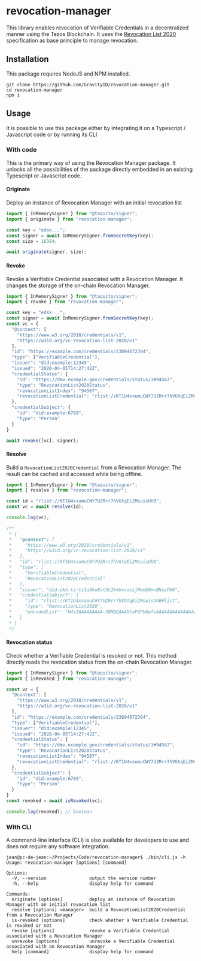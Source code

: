 # revocation-manager

This library enables revocation of Verifiable Credentials in a decentralized manner using the Tezos Blockchain. It uses the [Revocation List 2020](https://w3c-ccg.github.io/vc-status-rl-2020/) specification as base principle to manage revocation.

## Installation

This package requires NodeJS and NPM installed.

```
git clone https://github.com/GravityID/revocation-manager.git
cd revocation-manager
npm i
```

## Usage

It is possible to use this package either by integrating it on a Typescript / Javascript code or by running its CLI

### With code

This is the primary way of using the Revocation Manager package. It unlocks all the possibilities of the package directly embedded in an existing Typescript or Javascript code.

#### Originate

Deploy an instance of Revocation Manager with an initial revocation list

```typescript
import { InMemorySigner } from "@taquito/signer";
import { originate } from "revocation-manager";

const key = "edsk...";
const signer = await InMemorySigner.fromSecretKey(key);
const size = 16384;

await originate(signer, size);
```

#### Revoke

Revoke a Verifiable Credential associated with a Revocation Manager. It changes the storage of the on-chain Revocation Manager.

```typescript
import { InMemorySigner } from "@taquito/signer";
import { revoke } from "revocation-manager";

const key = "edsk...";
const signer = await InMemorySigner.fromSecretKey(key);
const vc = {
  "@context": [
    "https://www.w3.org/2018/credentials/v1",
    "https://w3id.org/vc-revocation-list-2020/v1"
  ],
  "id": "https://example.com/credentials/23894672394",
  "type": ["VerifiableCredential"],
  "issuer": "did:example:12345",
  "issued": "2020-04-05T14:27:42Z",
  "credentialStatus": {
    "id": "https://dmv.example.gov/credentials/status/3#94567",
    "type": "RevocationList2020Status",
    "revocationListIndex": "94567",
    "revocationListCredential": "rlist://KT1U4xsumuCWY7UZRrr7hVGtqEi2MsuisUUB",
  },
  "credentialSubject": {
    "id": "did:example:6789",
    "type": "Person"
  }
}

await revoke([vc], signer);
```

#### Resolve

Build a `RevocationList2020Credential` from a Revocation Manager. The result can be cached and accessed while being offline.

```typescript
import { InMemorySigner } from "@taquito/signer";
import { resolve } from "revocation-manager";

const id = "rlist://KT1U4xsumuCWY7UZRrr7hVGtqEi2MsuisUUB";
const vc = await resolve(id);

console.log(vc);

/**
 * {
 *   "@context": [
 *     "https://www.w3.org/2018/credentials/v1",
 *     "https://w3id.org/vc-revocation-list-2020/v1"
 *   ],
 *   "id": "rlist://KT1U4xsumuCWY7UZRrr7hVGtqEi2MsuisUUB",
 *   "type": [
 *     "VerifiableCredential",
 *     "RevocationList2020Credential"
 *   ],
 *   "issuer": "did:pkh:tz:tz1aSkwEot3L2kmUvcoxzjMomb9mvBNuzFK6",
 *   "credentialSubject": {
 *     "id": "rlist://KT1U4xsumuCWY7UZRrr7hVGtqEi2MsuisUUB#list",
 *     "type": "RevocationList2020",
 *     "encodedList": "H4sIAAAAAAAAA-3BMQEAAADCoPVPbQwfoAAAAAAAAAAAAAAAAAAAAIC3AYbSVKsAQAAA"
 *   }
 * }
 */
```

#### Revocation status

Check whether a Verifiable Credential is revoked or not. This method directly reads the revocation status from the on-chain Revocation Manager.

```typescript
import { InMemorySigner } from "@taquito/signer";
import { isRevoked } from "revocation-manager";

const vc = {
  "@context": [
    "https://www.w3.org/2018/credentials/v1",
    "https://w3id.org/vc-revocation-list-2020/v1"
  ],
  "id": "https://example.com/credentials/23894672394",
  "type": ["VerifiableCredential"],
  "issuer": "did:example:12345",
  "issued": "2020-04-05T14:27:42Z",
  "credentialStatus": {
    "id": "https://dmv.example.gov/credentials/status/3#94567",
    "type": "RevocationList2020Status",
    "revocationListIndex": "94567",
    "revocationListCredential": "rlist://KT1U4xsumuCWY7UZRrr7hVGtqEi2MsuisUUB"
  },
  "credentialSubject": {
    "id": "did:example:6789",
    "type": "Person"
  }
}
const revoked = await isRevoked(vc);

console.log(revoked); // boolean
```

### With CLI

A command-line interface (CLI) is also available for developers to use and does not require any software integration.

```
jean@pc-de-jean:~/Projects/Code/revocation-manager$ ./bin/cli.js -h
Usage: revocation-manager [options] [command]

Options:
  -V, --version                output the version number
  -h, --help                   display help for command

Commands:
  originate [options]          deploy an instance of Revocation Manager with an initial revocation list
  resolve [options] <manager>  build a RevocationList2020Credential from a Revocation Manager
  is-revoked [options]         check whether a Verifiable Credential is revoked or not
  revoke [options]             revoke a Verifiable Credential associated with a Revocation Manager
  unrevoke [options]           unrevoke a Verifiable Credential associated with an Revocation Manager
  help [command]               display help for command
```
